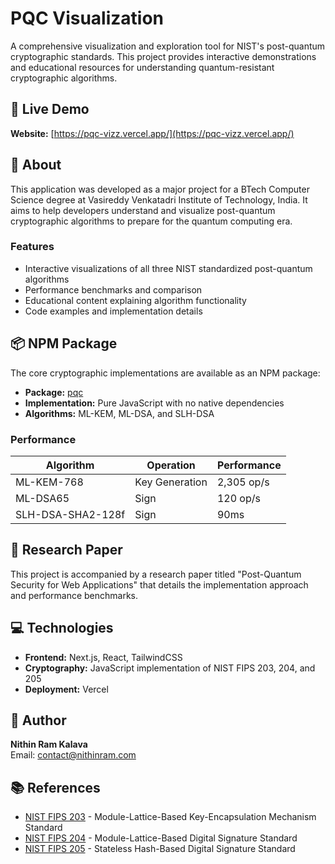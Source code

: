 # PQC Visualization

A comprehensive visualization and exploration tool for NIST's post-quantum cryptographic standards. This project provides interactive demonstrations and educational resources for understanding quantum-resistant cryptographic algorithms.

## 🔗 Live Demo

**Website:** [https://pqc-vizz.vercel.app/](https://pqc-vizz.vercel.app/)

## 📖 About

This application was developed as a major project for a BTech Computer Science degree at Vasireddy Venkatadri Institute of Technology, India. It aims to help developers understand and visualize post-quantum cryptographic algorithms to prepare for the quantum computing era.

### Features

- Interactive visualizations of all three NIST standardized post-quantum algorithms
- Performance benchmarks and comparison
- Educational content explaining algorithm functionality
- Code examples and implementation details

## 📦 NPM Package

The core cryptographic implementations are available as an NPM package:

- **Package:** [pqc](https://www.npmjs.com/package/pqc)
- **Implementation:** Pure JavaScript with no native dependencies
- **Algorithms:** ML-KEM, ML-DSA, and SLH-DSA

### Performance

| Algorithm | Operation | Performance |
|-----------|-----------|-------------|
| ML-KEM-768 | Key Generation | 2,305 op/s |
| ML-DSA65 | Sign | 120 op/s |
| SLH-DSA-SHA2-128f | Sign | 90ms |

## 🧪 Research Paper

This project is accompanied by a research paper titled "Post-Quantum Security for Web Applications" that details the implementation approach and performance benchmarks.

## 💻 Technologies

- **Frontend:** Next.js, React, TailwindCSS
- **Cryptography:** JavaScript implementation of NIST FIPS 203, 204, and 205
- **Deployment:** Vercel

## 📝 Author

**Nithin Ram Kalava**  
Email: contact@nithinram.com

## 📚 References

- [NIST FIPS 203](https://doi.org/10.6028/NIST.FIPS.203) - Module-Lattice-Based Key-Encapsulation Mechanism Standard
- [NIST FIPS 204](https://doi.org/10.6028/NIST.FIPS.204) - Module-Lattice-Based Digital Signature Standard
- [NIST FIPS 205](https://doi.org/10.6028/NIST.FIPS.205) - Stateless Hash-Based Digital Signature Standard
